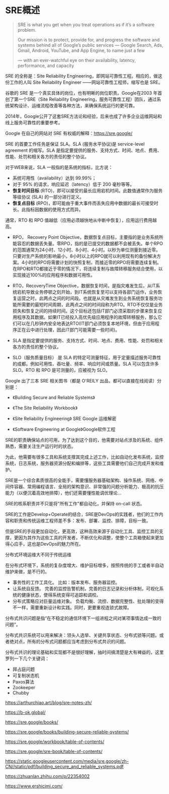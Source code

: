 # SRE概述



> SRE is what you get when you treat operations as if it’s a software problem. 
>
> Our mission is to protect, provide for, and progress the software and systems behind all of Google’s public services — Google Search, Ads, Gmail, Android, YouTube, and App Engine, to name just a few
>
> — with an ever-watchful eye on their availability, latency, performance, and capacity

SRE 的全称是：Site Reliability Engineering，即网站可靠性工程。相应的，做这份工作的人叫 Site Reliability Engineer ——网站可靠性工程师，缩写也是 SRE。



谷歌的 SRE 是一个真实具体的岗位，也有明晰的岗位职责。Google在2003 年首创了第一个SRE（Site Reliability Engineering，服务可靠性工程）团队，通过系统架构设计、运维流程改善等各种方法，来确保系统运行的更可靠。

2014年，Google公开了这套SRE方法论和经验，后来也成了许多企业运维网站和线上服务可靠性的重要参考。

Google 在自己的网站对 SRE 有权威的解释：https://sre.google/





SRE 的首要工作任务是保证 SLA。SLA (服务水平协议)是 service-level agreement 的缩写。SLA 是指定要提供的服务、支持方式、时间、地点、费用、性能、处罚和相关各方的责任的整个协议。

对于WEB来说，SLA 一般指的是系统的指标，比方说：

- 系统可用性（availability）达到 99.99%；
- 对于 95% 的请求，响应延迟（latency）低于 200 毫秒等等。
- **恢复时间目标** (RTO)，即可以接受的最长应用宕机时间。此数值通常作为服务等级协议 (SLA) 的一部分进行定义。
- **恢复点目标** (RPO)，即可能由于重大事件而丢失应用中数据的最长可接受时长。此指标因数据的使用方式而异。

通常，RTO 和 RPO 值越低（应用必须越快地从中断中恢复），应用运行费用越高。

- RPO， Recovery Point  Objective，数据恢复点目标，主要指的是业务系统所能容忍的数据丢失量。零RPO，指的是已提交的数据都不会被丢失。单个RPO的范围通常为24小时、12小时、8小时、4小时。以秒为单位测量到接近零。只要对生产系统的影响最小，8小时以上的RPO就可以利用现有的备份解决方案。4小时的RPO将需要计划的快照复制，而接近零的RPO将需要连续复制。在RPO和RTO都接近于零的情况下，将连续复制与故障转移服务结合使用，以实现接近100%的应用程序和数据可用性。

- RTO，RecoveryTime Objective，数据恢复时间，是指灾难发生后，从IT系统宕机导致业务停顿之刻开始，到IT系统恢复至可以支持各部门运作，业务恢复运营之时，此两点之间的时间段。也就是从灾难发生到业务系统恢复服务功能所需要的最短时间周期，此两点之间的时间段称为RTO。RTO不仅仅是业务损失和恢复之间的持续时间。这个目标还包括IT部门必须采取的步骤来恢复应用程序及其数据。如果IT已经投入高优先级应用程序的故障转移服务，那么它们可以在几秒钟内安全地表达RTO(IT部门必须恢复本地环境，但由于应用程序正在云中进行处理，因此IT部门可能需要一些时间)。

- SLA 是指定要提供的服务、支持方式、时间、地点、费用、性能、处罚和相关各方的责任的整个协议。

- SLO（服务质量目标） 是 SLA 的特定可测量特征，用于定量描述服务可靠性的成都。例如可用性、吞吐量、频率、响应时间或质量。SLA 可以包含许多 SLO。RTO 和 RPO 是可测量的，应被视为 SLO。

Google 出了三本 SRE 相关图书（都是 O'REILY 出品，都可以直接在线阅读）分别是：

- 《Building Secure and Reliable Systems》    

- 《The Site Reliability Workbook》                 

- 《Site Reliability Engineering》    SRE Google 运维解密                  

- 《Software Engineering at Google》Google软件工程



SRE的职责确保站点的可用，为了达到这个目的，他需要对站点涉及的系统、组件熟悉，需要关注生产运行时的状态。

为此，他需要有很多工具和系统支撑其完成上述工作，比如自动化发布系统，监控系统，日志系统，服务器资源分配和编排等，这些工具需要他们自己完成开发和维护。

SRE是一个综合素质很高的全能手，需要懂服务器基础架构、操作系统、网络、中间件容器、常用编程语言、全局的架构意识、非常强的问题分析能力、极高的抗压能力（以便沉着高效地排障），他们还需要懂性能调优理论...

SRE的核系职责并不只是将"所有工作"都自动化，并保持 on-call 状态。

SRE的工作是Develop+Operate的结合，SRE是DevOps的实践者，他们的工作内容和职责和传统运维工程师差不多：发布、部署、监控、排障，目标一致。

但是SRE的手段更加自动化，更高效，这种高效来源于自动化工具、监控工具的支撑，更因为其作为这些工具的开发者，不断优化和调整，使整个工具箱使起来更加得心应手，这也是DevOps的魅力所在。



分布式环境运维大不同于传统运维

在分布式环境下，系统的复杂度增大、维护目标增多，按照传统的手工或者半自动维护来做，是不行的。

- 事务性的工作工具化。 比如：版本发布、服务器监控。
- 让系统自反馈。 完善的监控告警机制，完善的日志记录和分析体制，可视化系统的健康状态，使得系统变得可追踪和调校。
- 分布式策略应对巨量运维对象。 负载均衡、流控、数据完整性、批处理的变得不一样，需要重新设计和实践。同时，更要重视连锁式故障。

分布式共识问题是指“在不稳定的通信环境下一组进程之间对某项事情达成一致的问题”。

分布式共识系统可以用来解决：领头人选举、关键共享状态、分布式锁等问题。或者绝对点，所有的分布式问题都应当考虑到分布式共识的问题。

分布式共识的理论基础和实现都不是很好理解，抽时间搞清楚是大有裨益的，这里罗列一下几个关键词：

- 拜占庭问题
- 可复制状态机
- Paxos算法
- Zookeeper
- Chubby





https://arthurchiao.art/blog/sre-notes-zh/

https://b-ok.global/

https://sre.google/books/

https://sre.google/books/building-secure-reliable-systems/

https://sre.google/workbook/table-of-contents/

https://sre.google/sre-book/table-of-contents/

https://static.googleusercontent.com/media/sre.google/zh-CN//static/pdf/building_secure_and_reliable_systems.pdf

https://zhuanlan.zhihu.com/p/22354002

https://www.ershicimi.com/